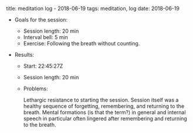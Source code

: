 title: meditation log - 2018-06-19
tags: meditation, log
date: 2018-06-19

- Goals for the session:
    - Session length: 20 min
    - Interval bell: 5 min
    - Exercise: Following the breath without counting.

- Results:
    - Start: 22:45:27Z
    - Session length: 20 min
    - Problems:

        Lethargic resistance to starting the session. Session itself
        was a healthy sequence of forgetting, remembering, and
        returning to the breath. Mental formations (is that the term?)
        in general and internal speech in particular often lingered
        after remembering and returning to the breath.
